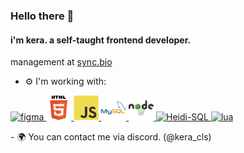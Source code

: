 ### Hello there 👋

#### i'm kera. a self-taught frontend developer.

management at [sync.bio](https://discord.gg/syncbio)<br>

- ⚙️ I'm working with:
  
<p align="left"> <a href="https://www.figma.com/" target="_blank" rel="noreferrer"> <img src="https://www.vectorlogo.zone/logos/figma/figma-icon.svg" alt="figma" width="40" height="40"/> </a> <a href="https://www.w3.org/html/" target="_blank" rel="noreferrer"> <img src="https://raw.githubusercontent.com/devicons/devicon/master/icons/html5/html5-original-wordmark.svg" alt="html5" width="40" height="40"/> </a> <a href="https://developer.mozilla.org/en-US/docs/Web/JavaScript" target="_blank" rel="noreferrer"> <img src="https://raw.githubusercontent.com/devicons/devicon/master/icons/javascript/javascript-original.svg" alt="javascript" width="40" height="40"/> </a> <a href="https://www.mysql.com/" target="_blank" rel="noreferrer"> <img src="https://raw.githubusercontent.com/devicons/devicon/master/icons/mysql/mysql-original-wordmark.svg" alt="mysql" width="40" height="40"/> </a> <a href="https://nodejs.org" target="_blank" rel="noreferrer"> <img src="https://raw.githubusercontent.com/devicons/devicon/master/icons/nodejs/nodejs-original-wordmark.svg" alt="nodejs" width="40" height="40"/> </a> <a href="https://www.heidisql.com/" target="_blank" rel="noreferrer"> <img src="https://www.heidisql.com/images/heidisql_logo.png" alt="Heidi-SQL" width="80" height="40"/> </a> <a href="https://www.lua.org/" target="_blank" rel="noreferrer"> <img src="https://upload.wikimedia.org/wikipedia/commons/c/cf/Lua-Logo.svg" alt="lua" width="40" height="40"/> </a> </p>
- 🌍 You can contact me via discord. (@kera_cls)
